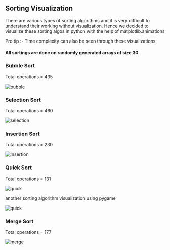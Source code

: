 ## Sorting Visualization 

There are various types of sorting algorithms and it is very difficult to understand their working without visualization.
Hence we decided to visualize these sorting algos in python with the help of matplotlib.animations

Pro tip :- Time complexity can also be seen through these visualizations

#### All sortings are done on randomly generated arrays of size 30.

### Bubble Sort
Total operations = 435 

![bubble](https://f.top4top.io/p_1743devrw1.gif)

### Selection Sort
Total operations = 460

![selection](https://g.top4top.io/p_1743jlpcp2.gif)

### Insertion Sort
Total operations = 230

![Insertion](https://h.top4top.io/p_1743xxqrn3.gif)

### Quick Sort
Total operations = 131

![quick](https://i.top4top.io/p_1743rf4xy4.gif)

another sorting algorithm visualization using pygame 

![quick](https://i.top4top.io/p_1743ghv4d1.png)
### Merge Sort
Total operations = 177

![merge](https://j.top4top.io/p_1743bj4815.gif)
